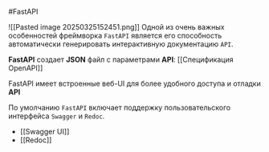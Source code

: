 #FastAPI

![[Pasted image 20250325152451.png]]
Одной из очень важных особенностей фреймворка `FastAPI` является его способность автоматически генерировать интерактивную документацию `API`.

**FastAPI** создает **JSON** файл с параметрами **API**: [[Спецификация OpenAPI]]

FastAPI имеет встроенные веб-UI для более удобного доступа и отладки **API**

По умолчанию `FastAPI` включает поддержку пользовательского интерфейса `Swagger` и `Redoc`.
- [[Swagger UI]]
- [[Redoc]]